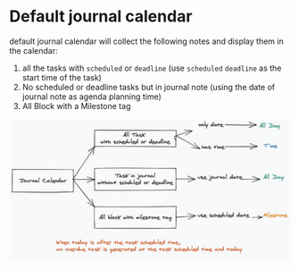 # Default journal calendar

default journal calendar will collect the following notes and display them in the calendar:
1. all the tasks with `scheduled` or `deadline` (use `scheduled` `deadline` as the start time of the task)
2. No scheduled or deadline tasks but in journal note
 (using the date of journal note as agenda planning time)
3. All Block with a Milestone tag

![journalCalendar](../../screenshots/JournalCalendar.png)